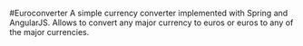 #Euroconverter
A simple currency converter implemented with Spring and AngularJS. Allows to convert any major currency to euros or euros to any of the major currencies.
